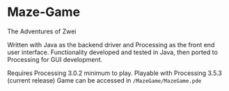 # Maze-Game
The Adventures of Zwei

Written with Java as the backend driver and Processing as the front end user interface.
Functionality developed and tested in Java, then ported to Processing for GUI development.

Requires Processing 3.0.2 minimum to play.
Playable with Processing 3.5.3 (current release)
Game can be accessed in `/MazeGame/MazeGame.pde`

